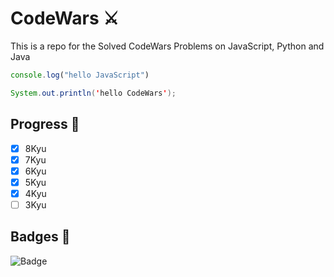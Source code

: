 # CodeWars ⚔️
This is a repo for the Solved CodeWars Problems on JavaScript, Python and Java
```js
console.log("hello JavaScript")
```
```java
System.out.println('hello CodeWars');
```

## Progress 💪
- [x] 8Kyu
- [x] 7Kyu
- [x] 6Kyu
- [x] 5Kyu
- [x] 4Kyu
- [ ] 3Kyu

## Badges 🦡
![Badge](https://www.codewars.com/users/grayTurtle/badges/large)

